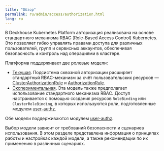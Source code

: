 ```yaml
---
title: "Обзор"
permalink: ru/admin/access/authorization.html
lang: ru
---
```


В Deckhouse Kubernetes Platform авторизация реализована на основе стандартного механизма RBAC (Role-Based Access Control) Kubernetes. Это позволяет гибко управлять правами доступа для различных пользователей, групп и сервисных аккаунтов, обеспечивая безопасность и контроль над операциями в кластере.

Платформа поддерживает две ролевые модели:

- [Текущая](../access/authorization-rbac-current.html). Подсистема сквозной авторизации расширяет стандартный RBAC-механизм за счёт пользовательских ресурсов — [ClusterAuthorizationRule](../../reference/cr/clusterauthorizationrule/) и [AuthorizationRule](../../reference/cr/authorizationrule/). 
- [Экспериментальная](../access/authorization-rbac-experimental.html). Эта модель также предполагает использование стандартного механизма RBAC. Доступ настраивается с помощью создания ресурсов `RoleBinding` или `ClusterRoleBinding`, в которых используются роли, подготовленные модулем [user-authz](../../reference/mc/user-authz/).

Обе модели поддерживаются модулем [user-authz](../../reference/mc/user-authz/).

Выбор модели зависит от требований безопасности и сценариев использования. В этом разделе представлена информация о принципах работы и настройках каждой модели, а также рекомендации по их применению в различных сценариях.
